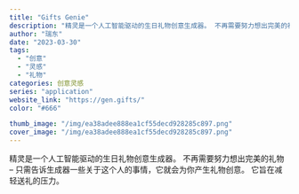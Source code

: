```yaml
---
title: "Gifts Genie"
description: "精灵是一个人工智能驱动的生日礼物创意生成器。 不再需要努力想出完美的礼物 – 只需告诉生成器一些关于这个人的事情，它就会"
author: "瑞东"
date: "2023-03-30"
tags:
  - "创意"
  - "灵感"
  - "礼物"
categories: 创意灵感
series: "application"
website_link: "https://gen.gifts/"
color: "#666"

thumb_image: "/img/ea38adee888ea1cf55decd928285c897.png"
cover_image: "/img/ea38adee888ea1cf55decd928285c897.png"
---
```


精灵是一个人工智能驱动的生日礼物创意生成器。 不再需要努力想出完美的礼物 – 只需告诉生成器一些关于这个人的事情，它就会为你产生礼物创意。 它旨在减轻送礼的压力。